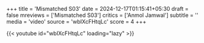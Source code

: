 +++
title = 'Mismatched S03'
date = 2024-12-17T01:15:41+05:30
draft = false
mreviews = ['Mismatched S03']
critics = ['Anmol Jamwal']
subtitle = ''
media = 'video'
source = 'wbIXcFHtqLc'
score = 4
+++

{{< youtube id="wbIXcFHtqLc" loading="lazy" >}}
